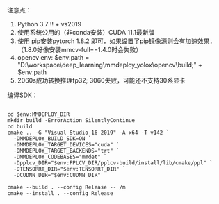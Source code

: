 注意点：

1. Python 3.7 !! + vs2019
2. 使用系统公用的（非conda安装）CUDA 11.1最新版
3. 使用 pip安装pytorch 1.8.2 即可，如果设置了pip镜像源则会有加速效果，  （1.8.0好像安装mmcv-full==1.4.0时会失败）
4. opencv env: $env:path = "D:\workspace\deep_learning\mmdeploy_yolox\opencv\build;" + $env:path
5. 2060s成功转换推理fp32; 3060失败，可能还不支持30系显卡

编译SDK：

```

cd $env:MMDEPLOY_DIR
mkdir build -ErrorAction SilentlyContinue
cd build
cmake .. -G "Visual Studio 16 2019" -A x64 -T v142 `
  -DMMDEPLOY_BUILD_SDK=ON `
  -DMMDEPLOY_TARGET_DEVICES="cuda" `
  -DMMDEPLOY_TARGET_BACKENDS="trt" `
  -DMMDEPLOY_CODEBASES="mmdet" `
  -Dpplcv_DIR="$env:PPLCV_DIR/pplcv-build/install/lib/cmake/ppl" `
  -DTENSORRT_DIR="$env:TENSORRT_DIR" `
  -DCUDNN_DIR="$env:CUDNN_DIR"

cmake --build . --config Release -- /m
cmake --install . --config Release

```